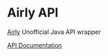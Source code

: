 # Airly API
[Airly](https://airly.eu/en/) Unofficial Java API wrapper

[API Documentation](https://developer.airly.eu/docs)
